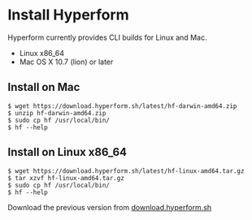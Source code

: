 # Install Hyperform

Hyperform currently provides CLI builds for Linux and Mac.

- Linux x86_64
- Mac OS X 10.7 (lion) or later


## Install on Mac

    $ wget https://download.hyperform.sh/latest/hf-darwin-amd64.zip
    $ unzip hf-darwin-amd64.zip
    $ sudo cp hf /usr/local/bin/
    $ hf --help


## Install on Linux x86_64

    $ wget https://download.hyperform.sh/latest/hf-linux-amd64.tar.gz
    $ tar xzvf hf-linux-amd64.tar.gz
    $ sudo cp hf /usr/local/bin/
    $ hf --help


Download the previous version from [download.hyperform.sh](https://download.hyperform.sh)
